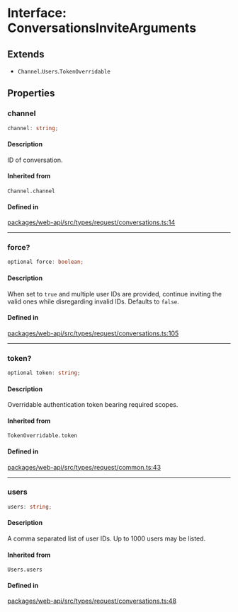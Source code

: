 # Interface: ConversationsInviteArguments

## Extends

- `Channel`.`Users`.`TokenOverridable`

## Properties

### channel

```ts
channel: string;
```

#### Description

ID of conversation.

#### Inherited from

`Channel.channel`

#### Defined in

[packages/web-api/src/types/request/conversations.ts:14](https://github.com/slackapi/node-slack-sdk/blob/main/packages/web-api/src/types/request/conversations.ts#L14)

***

### force?

```ts
optional force: boolean;
```

#### Description

When set to `true` and multiple user IDs are provided, continue inviting the valid ones while
disregarding invalid IDs. Defaults to `false`.

#### Defined in

[packages/web-api/src/types/request/conversations.ts:105](https://github.com/slackapi/node-slack-sdk/blob/main/packages/web-api/src/types/request/conversations.ts#L105)

***

### token?

```ts
optional token: string;
```

#### Description

Overridable authentication token bearing required scopes.

#### Inherited from

`TokenOverridable.token`

#### Defined in

[packages/web-api/src/types/request/common.ts:43](https://github.com/slackapi/node-slack-sdk/blob/main/packages/web-api/src/types/request/common.ts#L43)

***

### users

```ts
users: string;
```

#### Description

A comma separated list of user IDs. Up to 1000 users may be listed.

#### Inherited from

`Users.users`

#### Defined in

[packages/web-api/src/types/request/conversations.ts:48](https://github.com/slackapi/node-slack-sdk/blob/main/packages/web-api/src/types/request/conversations.ts#L48)
